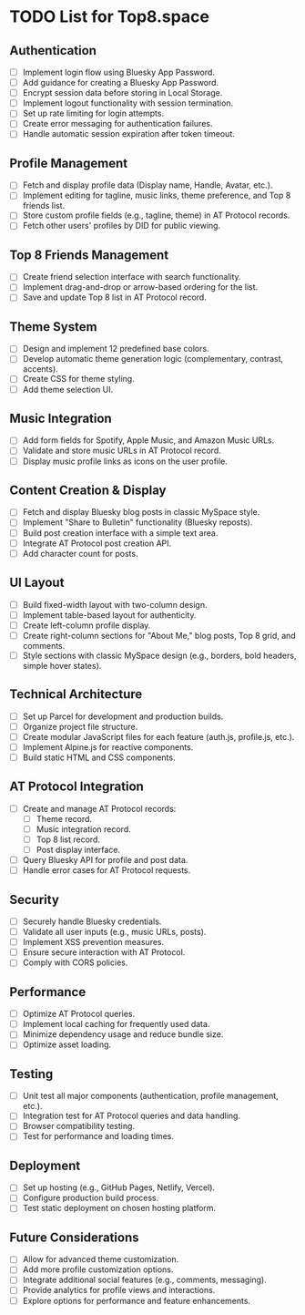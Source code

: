 # TODO List for Top8.space

## Authentication
- [ ] Implement login flow using Bluesky App Password.
- [ ] Add guidance for creating a Bluesky App Password.
- [ ] Encrypt session data before storing in Local Storage.
- [ ] Implement logout functionality with session termination.
- [ ] Set up rate limiting for login attempts.
- [ ] Create error messaging for authentication failures.
- [ ] Handle automatic session expiration after token timeout.

## Profile Management
- [ ] Fetch and display profile data (Display name, Handle, Avatar, etc.).
- [ ] Implement editing for tagline, music links, theme preference, and Top 8 friends list.
- [ ] Store custom profile fields (e.g., tagline, theme) in AT Protocol records.
- [ ] Fetch other users' profiles by DID for public viewing.

## Top 8 Friends Management
- [ ] Create friend selection interface with search functionality.
- [ ] Implement drag-and-drop or arrow-based ordering for the list.
- [ ] Save and update Top 8 list in AT Protocol record.

## Theme System
- [ ] Design and implement 12 predefined base colors.
- [ ] Develop automatic theme generation logic (complementary, contrast, accents).
- [ ] Create CSS for theme styling.
- [ ] Add theme selection UI.

## Music Integration
- [ ] Add form fields for Spotify, Apple Music, and Amazon Music URLs.
- [ ] Validate and store music URLs in AT Protocol record.
- [ ] Display music profile links as icons on the user profile.

## Content Creation & Display
- [ ] Fetch and display Bluesky blog posts in classic MySpace style.
- [ ] Implement "Share to Bulletin" functionality (Bluesky reposts).
- [ ] Build post creation interface with a simple text area.
- [ ] Integrate AT Protocol post creation API.
- [ ] Add character count for posts.

## UI Layout
- [ ] Build fixed-width layout with two-column design.
- [ ] Implement table-based layout for authenticity.
- [ ] Create left-column profile display.
- [ ] Create right-column sections for "About Me," blog posts, Top 8 grid, and comments.
- [ ] Style sections with classic MySpace design (e.g., borders, bold headers, simple hover states).

## Technical Architecture
- [ ] Set up Parcel for development and production builds.
- [ ] Organize project file structure.
- [ ] Create modular JavaScript files for each feature (auth.js, profile.js, etc.).
- [ ] Implement Alpine.js for reactive components.
- [ ] Build static HTML and CSS components.

## AT Protocol Integration
- [ ] Create and manage AT Protocol records:
  - [ ] Theme record.
  - [ ] Music integration record.
  - [ ] Top 8 list record.
  - [ ] Post display interface.
- [ ] Query Bluesky API for profile and post data.
- [ ] Handle error cases for AT Protocol requests.

## Security
- [ ] Securely handle Bluesky credentials.
- [ ] Validate all user inputs (e.g., music URLs, posts).
- [ ] Implement XSS prevention measures.
- [ ] Ensure secure interaction with AT Protocol.
- [ ] Comply with CORS policies.

## Performance
- [ ] Optimize AT Protocol queries.
- [ ] Implement local caching for frequently used data.
- [ ] Minimize dependency usage and reduce bundle size.
- [ ] Optimize asset loading.

## Testing
- [ ] Unit test all major components (authentication, profile management, etc.).
- [ ] Integration test for AT Protocol queries and data handling.
- [ ] Browser compatibility testing.
- [ ] Test for performance and loading times.

## Deployment
- [ ] Set up hosting (e.g., GitHub Pages, Netlify, Vercel).
- [ ] Configure production build process.
- [ ] Test static deployment on chosen hosting platform.

## Future Considerations
- [ ] Allow for advanced theme customization.
- [ ] Add more profile customization options.
- [ ] Integrate additional social features (e.g., comments, messaging).
- [ ] Provide analytics for profile views and interactions.
- [ ] Explore options for performance and feature enhancements.
